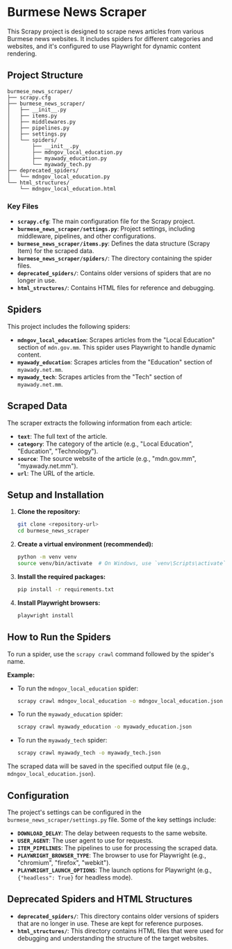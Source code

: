 # Burmese News Scraper

This Scrapy project is designed to scrape news articles from various Burmese news websites. It includes spiders for different categories and websites, and it's configured to use Playwright for dynamic content rendering.

## Project Structure

```
burmese_news_scraper/
├── scrapy.cfg
├── burmese_news_scraper/
│   ├── __init__.py
│   ├── items.py
│   ├── middlewares.py
│   ├── pipelines.py
│   ├── settings.py
│   └── spiders/
│       ├── __init__.py
│       ├── mdngov_local_education.py
│       ├── myawady_education.py
│       └── myawady_tech.py
├── deprecated_spiders/
│   └── mdngov_local_education.py
└── html_structures/
    └── mdngov_local_education.html
```

### Key Files

- **`scrapy.cfg`**: The main configuration file for the Scrapy project.
- **`burmese_news_scraper/settings.py`**: Project settings, including middleware, pipelines, and other configurations.
- **`burmese_news_scraper/items.py`**: Defines the data structure (Scrapy Item) for the scraped data.
- **`burmese_news_scraper/spiders/`**: The directory containing the spider files.
- **`deprecated_spiders/`**: Contains older versions of spiders that are no longer in use.
- **`html_structures/`**: Contains HTML files for reference and debugging.

## Spiders

This project includes the following spiders:

- **`mdngov_local_education`**: Scrapes articles from the "Local Education" section of `mdn.gov.mm`. This spider uses Playwright to handle dynamic content.
- **`myawady_education`**: Scrapes articles from the "Education" section of `myawady.net.mm`.
- **`myawady_tech`**: Scrapes articles from the "Tech" section of `myawady.net.mm`.

## Scraped Data

The scraper extracts the following information from each article:

- **`text`**: The full text of the article.
- **`category`**: The category of the article (e.g., "Local Education", "Education", "Technology").
- **`source`**: The source website of the article (e.g., "mdn.gov.mm", "myawady.net.mm").
- **`url`**: The URL of the article.

## Setup and Installation

1.  **Clone the repository:**

    ```bash
    git clone <repository-url>
    cd burmese_news_scraper
    ```

2.  **Create a virtual environment (recommended):**

    ```bash
    python -m venv venv
    source venv/bin/activate  # On Windows, use `venv\Scripts\activate`
    ```

3.  **Install the required packages:**

    ```bash
    pip install -r requirements.txt
    ```

4.  **Install Playwright browsers:**

    ```bash
    playwright install
    ```

## How to Run the Spiders

To run a spider, use the `scrapy crawl` command followed by the spider's name.

**Example:**

- To run the `mdngov_local_education` spider:

  ```bash
  scrapy crawl mdngov_local_education -o mdngov_local_education.json
  ```

- To run the `myawady_education` spider:

  ```bash
  scrapy crawl myawady_education -o myawady_education.json
  ```

- To run the `myawady_tech` spider:

  ```bash
  scrapy crawl myawady_tech -o myawady_tech.json
  ```

The scraped data will be saved in the specified output file (e.g., `mdngov_local_education.json`).

## Configuration

The project's settings can be configured in the `burmese_news_scraper/settings.py` file. Some of the key settings include:

- **`DOWNLOAD_DELAY`**: The delay between requests to the same website.
- **`USER_AGENT`**: The user agent to use for requests.
- **`ITEM_PIPELINES`**: The pipelines to use for processing the scraped data.
- **`PLAYWRIGHT_BROWSER_TYPE`**: The browser to use for Playwright (e.g., "chromium", "firefox", "webkit").
- **`PLAYWRIGHT_LAUNCH_OPTIONS`**: The launch options for Playwright (e.g., `{"headless": True}` for headless mode).

## Deprecated Spiders and HTML Structures

- **`deprecated_spiders/`**: This directory contains older versions of spiders that are no longer in use. These are kept for reference purposes.
- **`html_structures/`**: This directory contains HTML files that were used for debugging and understanding the structure of the target websites.
